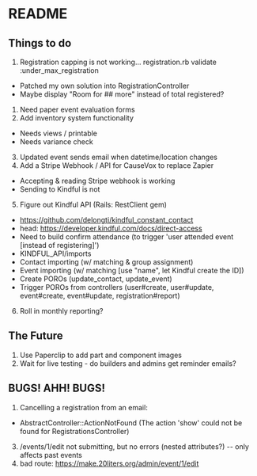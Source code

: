 # README

## Things to do
1. Registration capping is not working... registration.rb validate :under_max_registration
  * Patched my own solution into RegistrationController
  * Maybe display "Room for ## more" instead of total registered?
1. Need paper event evaluation forms
1. Add inventory system functionality
  * Needs views / printable
  * Needs variance check
3. Updated event sends email when datetime/location changes
4. Add a Stripe Webhook / API for CauseVox to replace Zapier
  * Accepting & reading Stripe webhook is working
  * Sending to Kindful is not
5. Figure out Kindful API (Rails: RestClient gem)
  * https://github.com/delongtj/kindful_constant_contact
  * head: https://developer.kindful.com/docs/direct-access
  * Need to build confirm attendance (to trigger 'user attended event [instead of registering]')
  * KINDFUL_API/imports
  * Contact importing (w/ matching & group assignment)
  * Event importing (w/ matching [use "name", let Kindful create the ID])
  * Create POROs (update_contact, update_event)
  * Trigger POROs from controllers (user#create, user#update, event#create, event#update, registration#report)
6. Roll in monthly reporting?

## The Future
1. Use Paperclip to add part and component images
1. Wait for live testing - do builders and admins get reminder emails?

## BUGS! AHH! BUGS!
1. Cancelling a registration from an email:
  * AbstractController::ActionNotFound (The action 'show' could not be found for RegistrationsController)
3. /events/1/edit not submitting, but no errors (nested attributes?) -- only affects past events
4. bad route: https://make.20liters.org/admin/event/1/edit


